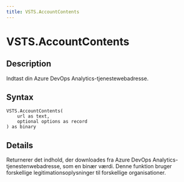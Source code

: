 ```yaml
---
title: VSTS.AccountContents
---
```


# VSTS.AccountContents


## Description

Indtast din Azure DevOps Analytics-tjenestewebadresse.


## Syntax

```powerquery
VSTS.AccountContents(
    url as text,
    optional options as record
) as binary
```


## Details

Returnerer det indhold, der downloades fra Azure DevOps Analytics-tjenestenwebadresse, som en binær værdi. Denne funktion bruger forskellige legitimationsoplysninger til forskellige organisationer.


